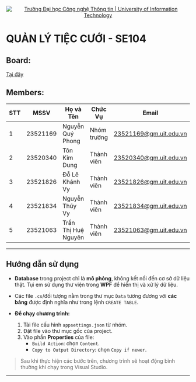 <p align="center">
  <a href="https://www.uit.edu.vn/" title="Trường Đại học Công nghệ Thông tin" style="border: none;">
    <img src="https://i.imgur.com/WmMnSRt.png" alt="Trường Đại học Công nghệ Thông tin | University of Information Technology">
  </a>
</p>

# **QUẢN LÝ TIỆC CƯỚI - SE104**

## Board: 
[Tại đây](https://trello.com/invite/b/67b8a7abbd93474995d6afe7/ATTI6c995e2e957957c5c5c7df2fe9e88223F98FD3C2/nmcnpm-quản-ly-tiệc-cưới)

## Members:

| STT | MSSV      | Họ và Tên            | Chức Vụ     | Email                    |
|-----|-----------|----------------------|-------------|--------------------------|
| 1   | 23521169  | Nguyễn Quý Phong     | Nhóm trưởng | 23521169@gm.uit.edu.vn   |
| 2   | 23520340  | Tôn Kim Dung         | Thành viên  | 23520340@gm.uit.edu.vn   |
| 3   | 23521826  | Đỗ Lê Khánh Vy       | Thành viên  | 23521826@gm.uit.edu.vn   |
| 4   | 23521834  | Nguyễn Thúy Vy       | Thành viên  | 23521834@gm.uit.edu.vn   |
| 5   | 23521063  | Trần Thị Huệ Nguyên  | Thành viên  | 23521063@gm.uit.edu.vn   |

---

## **Hướng dẫn sử dụng**

- **Database** trong project chỉ là **mô phỏng**, không kết nối đến cơ sở dữ liệu thật. Tụi em sử dụng thư viện trong **WPF** để hiển thị và xử lý dữ liệu.  
- Các file `.cs`/đối tượng nằm trong thư mục `Data` tương đương với **các bảng** được định nghĩa như trong lệnh `CREATE TABLE`.

- **Để chạy chương trình:**
  1. Tải file cấu hình `appsettings.json` từ nhóm.
  2. Đặt file vào thư mục gốc của project.
  3. Vào phần **Properties** của file:
     - `Build Action`: chọn `Content`.
     - `Copy to Output Directory`: chọn `Copy if newer`.

> Sau khi thực hiện các bước trên, chương trình sẽ hoạt động bình thường khi chạy trong Visual Studio.

---

